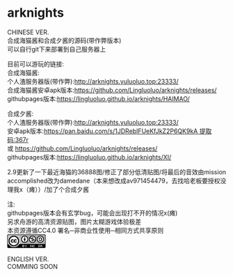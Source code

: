 # arknights  
CHINESE VER.  
合成海猫酱和合成夕酱的源码(带作弊版本)  
可以自行git下来部署到自己服务器上  
  
目前可以游玩的链接:  
合成海猫酱:  
个人渣服务器版(带作弊):http://arknights.yuluoluo.top:23333/   
合成海猫酱安卓apk版本:https://github.com/Lingluoluo/arknights/releases/  
githubpages版本:https://lingluoluo.github.io/arknights/HAIMAO/  

合成夕酱:  
个人渣服务器版(带作弊):http://arknights.yuluoluo.top:23333/   
安卓apk版本:https://pan.baidu.com/s/1JDRebIFUeKfJkZ2P6QK9kA 提取码:367r  
或 https://github.com/Lingluoluo/arknights/releases/  
githubpages版本:https://lingluoluo.github.io/arknights/XI/  
  
2.9更新了一下最近海猫的36888图/修正了部分低清贴图/将最后的音效由mission accomplished改为damedane（本来想改成av971454479，去找哈老板要授权没理我x（瘫））/加了个合成夕酱  
  
注:  
githubpages版本会有玄学bug，可能会出现打不开的情况x(瘫)  
另求舟游的高清资源贴图，图片太糊游戏体验极差  
本资源遵循CC4.0 署名─非商业性使用─相同方式共享原则  
![cc.jpg](https://github.com/Lingluoluo/arknights/blob/main/cc.jpg)    
  
ENGLISH VER.  
COMMING SOON  
  

